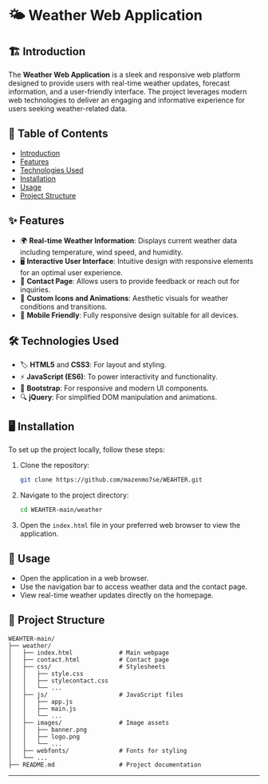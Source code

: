 
# 🌤️ Weather Web Application

## 🏗️ Introduction

The **Weather Web Application** is a sleek and responsive web platform designed to provide users with real-time weather updates, forecast information, and a user-friendly interface. The project leverages modern web technologies to deliver an engaging and informative experience for users seeking weather-related data.

## 📑 Table of Contents

- [Introduction](#-introduction)
- [Features](#-features)
- [Technologies Used](#-technologies-used)
- [Installation](#-installation)
- [Usage](#-usage)
- [Project Structure](#-project-structure)

## ✨ Features

- 🌍 **Real-time Weather Information**: Displays current weather data including temperature, wind speed, and humidity.
- 🖥️ **Interactive User Interface**: Intuitive design with responsive elements for an optimal user experience.
- 📩 **Contact Page**: Allows users to provide feedback or reach out for inquiries.
- 🌈 **Custom Icons and Animations**: Aesthetic visuals for weather conditions and transitions.
- 📱 **Mobile Friendly**: Fully responsive design suitable for all devices.

## 🛠️ Technologies Used

- 🏷️ **HTML5** and **CSS3**: For layout and styling.
- ⚡ **JavaScript (ES6)**: To power interactivity and functionality.
- 🎨 **Bootstrap**: For responsive and modern UI components.
- 🔍 **jQuery**: For simplified DOM manipulation and animations.

## 🖥️ Installation

To set up the project locally, follow these steps:

1. Clone the repository:
   ```bash
   git clone https://github.com/mazenmo7se/WEAHTER.git
   ```
2. Navigate to the project directory:
   ```bash
   cd WEAHTER-main/weather
   ```
3. Open the `index.html` file in your preferred web browser to view the application.

## 🚀 Usage

- Open the application in a web browser.
- Use the navigation bar to access weather data and the contact page.
- View real-time weather updates directly on the homepage.

## 📂 Project Structure

```
WEAHTER-main/
├── weather/
│   ├── index.html             # Main webpage
│   ├── contact.html           # Contact page
│   ├── css/                   # Stylesheets
│   │   ├── style.css
│   │   ├── stylecontact.css
│   │   └── ...
│   ├── js/                    # JavaScript files
│   │   ├── app.js
│   │   ├── main.js
│   │   └── ...
│   ├── images/                # Image assets
│   │   ├── banner.png
│   │   ├── logo.png
│   │   └── ...
│   ├── webfonts/              # Fonts for styling
│   └── ...
├── README.md                  # Project documentation
```

---

